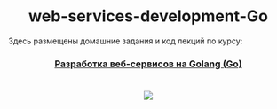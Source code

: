 # <h1 align="center"> web-services-development-Go
Здесь размещены домашние задания и код лекций по курсу: 

<h3 align="center"><a href="https://stepik.org/course/187490/syllabus" target="_blank">Разработка веб-сервисов на Golang (Go)</a> 

<h1 align="center"> <img src="https://cdn.stepik.net/media/cache/images/courses/187490/cover_PV6a4Rz/d9657182ee254b31244717f1b2a21313.png">
